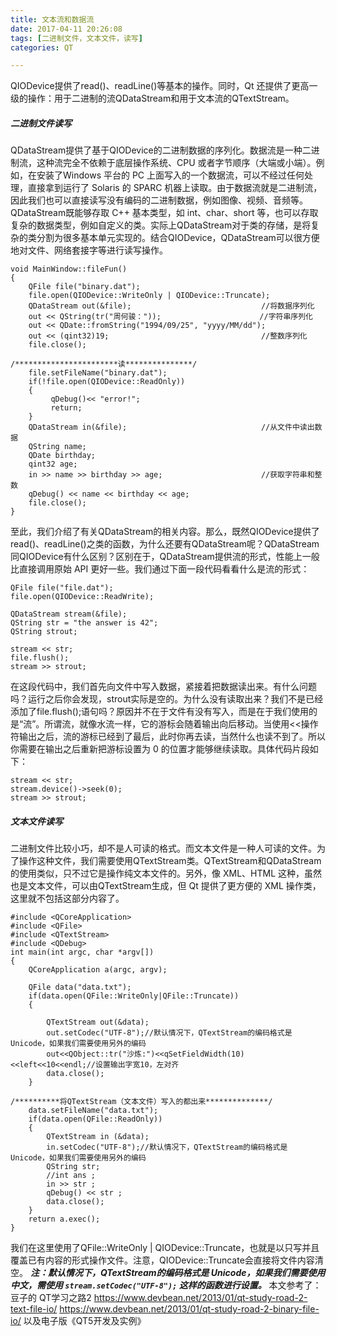 ```yaml
---
title: 文本流和数据流
date: 2017-04-11 20:26:08
tags: [二进制文件，文本文件，读写]
categories: QT

---
```

QIODevice提供了read()、readLine()等基本的操作。同时，Qt 还提供了更高一级的操作：用于二进制的流QDataStream和用于文本流的QTextStream。
##### 二进制文件读写
QDataStream提供了基于QIODevice的二进制数据的序列化。数据流是一种二进制流，这种流完全不依赖于底层操作系统、CPU 或者字节顺序（大端或小端）。例如，在安装了Windows 平台的 PC 上面写入的一个数据流，可以不经过任何处理，直接拿到运行了 Solaris 的 SPARC 机器上读取。由于数据流就是二进制流，因此我们也可以直接读写没有编码的二进制数据，例如图像、视频、音频等。
QDataStream既能够存取 C++ 基本类型，如 int、char、short 等，也可以存取复杂的数据类型，例如自定义的类。实际上QDataStream对于类的存储，是将复杂的类分割为很多基本单元实现的。结合QIODevice，QDataStream可以很方便地对文件、网络套接字等进行读写操作。
```
void MainWindow::fileFun()
{
    QFile file("binary.dat");
    file.open(QIODevice::WriteOnly | QIODevice::Truncate);
    QDataStream out(&file);                             //将数据序列化
    out << QString(tr("周何骏："));                      //字符串序列化
    out << QDate::fromString("1994/09/25", "yyyy/MM/dd");
    out << (qint32)19;                                 	//整数序列化
    file.close();
    
/***********************读***************/
    file.setFileName("binary.dat");
    if(!file.open(QIODevice::ReadOnly))
    {
         qDebug()<< "error!";
         return;
    }
    QDataStream in(&file);                            	//从文件中读出数据
    QString name;
    QDate birthday;
    qint32 age;
    in >> name >> birthday >> age;                    	//获取字符串和整数
    qDebug() << name << birthday << age;
    file.close();
}

```
至此，我们介绍了有关QDataStream的相关内容。那么，既然QIODevice提供了read()、readLine()之类的函数，为什么还要有QDataStream呢？QDataStream同QIODevice有什么区别？区别在于，QDataStream提供流的形式，性能上一般比直接调用原始 API 更好一些。我们通过下面一段代码看看什么是流的形式：
```
QFile file("file.dat");
file.open(QIODevice::ReadWrite);

QDataStream stream(&file);
QString str = "the answer is 42";
QString strout;

stream << str;
file.flush();
stream >> strout;
```
在这段代码中，我们首先向文件中写入数据，紧接着把数据读出来。有什么问题吗？运行之后你会发现，strout实际是空的。为什么没有读取出来？我们不是已经添加了file.flush();语句吗？原因并不在于文件有没有写入，而是在于我们使用的是“流”。所谓流，就像水流一样，它的游标会随着输出向后移动。当使用<<操作符输出之后，流的游标已经到了最后，此时你再去读，当然什么也读不到了。所以你需要在输出之后重新把游标设置为 0 的位置才能够继续读取。具体代码片段如下：
```
stream << str;
stream.device()->seek(0);
stream >> strout;
```
##### 文本文件读写
二进制文件比较小巧，却不是人可读的格式。而文本文件是一种人可读的文件。为了操作这种文件，我们需要使用QTextStream类。QTextStream和QDataStream的使用类似，只不过它是操作纯文本文件的。另外，像 XML、HTML 这种，虽然也是文本文件，可以由QTextStream生成，但 Qt 提供了更方便的 XML 操作类，这里就不包括这部分内容了。
```
#include <QCoreApplication>
#include <QFile>
#include <QTextStream>
#include <QDebug>
int main(int argc, char *argv[])
{
    QCoreApplication a(argc, argv);

    QFile data("data.txt");
    if(data.open(QFile::WriteOnly|QFile::Truncate))
    {

        QTextStream out(&data);
        out.setCodec("UTF-8");//默认情况下，QTextStream的编码格式是 Unicode，如果我们需要使用另外的编码
        out<<QObject::tr("沙炼:")<<qSetFieldWidth(10)<<left<<10<<endl;//设置输出字宽10，左对齐
        data.close();
    }

/**********将QTextStream（文本文件）写入的都出来**************/
    data.setFileName("data.txt");
    if(data.open(QFile::ReadOnly))
    {
        QTextStream in (&data);
        in.setCodec("UTF-8");//默认情况下，QTextStream的编码格式是 Unicode，如果我们需要使用另外的编码
        QString str;
        //int ans ;
        in >> str ;
        qDebug() << str ;
        data.close();
    }
    return a.exec();
}

```
我们在这里使用了QFile::WriteOnly | QIODevice::Truncate，也就是以只写并且覆盖已有内容的形式操作文件。注意，QIODevice::Truncate会直接将文件内容清空。
***注：默认情况下，QTextStream的编码格式是 Unicode，如果我们需要使用中文，需使用
`stream.setCodec("UTF-8");`
这样的函数进行设置。***
本文参考了：豆子的 QT学习之路2
https://www.devbean.net/2013/01/qt-study-road-2-text-file-io/
https://www.devbean.net/2013/01/qt-study-road-2-binary-file-io/
以及电子版《QT5开发及实例》